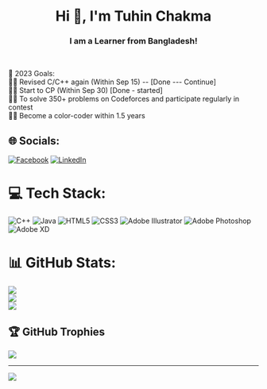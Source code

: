 <h1 align="center">Hi 👋, I'm Tuhin Chakma</h1>
<h3 align="center">I am a Learner from Bangladesh!</h3> <br>

🥅 2023 Goals:<br>
🧑‍💻 Revised C/C++ again (Within Sep 15) -- [Done --- Continue]<br>
🧑‍💻 Start to CP (Within Sep 30) [Done - started]<br>
🧑‍💻 To solve 350+ problems on Codeforces and participate regularly in contest<br>
🧑‍💻 Become a color-coder within 1.5 years <br>


## 🌐 Socials:
[![Facebook](https://img.shields.io/badge/Facebook-%231877F2.svg?logo=Facebook&logoColor=white)](https://facebook.com/iamtuhinchakma) [![LinkedIn](https://img.shields.io/badge/LinkedIn-%230077B5.svg?logo=linkedin&logoColor=white)](https://linkedin.com/in/iamtuhinchakma) 

# 💻 Tech Stack:
![C++](https://img.shields.io/badge/c++-%2300599C.svg?style=for-the-badge&logo=c%2B%2B&logoColor=white) ![Java](https://img.shields.io/badge/java-%23ED8B00.svg?style=for-the-badge&logo=java&logoColor=white) ![HTML5](https://img.shields.io/badge/html5-%23E34F26.svg?style=for-the-badge&logo=html5&logoColor=white) ![CSS3](https://img.shields.io/badge/css3-%231572B6.svg?style=for-the-badge&logo=css3&logoColor=white) ![Adobe Illustrator](https://img.shields.io/badge/adobeillustrator-%23FF9A00.svg?style=for-the-badge&logo=adobeillustrator&logoColor=white) ![Adobe Photoshop](https://img.shields.io/badge/adobephotoshop-%2331A8FF.svg?style=for-the-badge&logo=adobephotoshop&logoColor=white) ![Adobe XD](https://img.shields.io/badge/Adobe%20XD-470137?style=for-the-badge&logo=Adobe%20XD&logoColor=#FF61F6)
# 📊 GitHub Stats:
![](https://github-readme-stats.vercel.app/api?username=iamtuhinchakma&theme=radical&hide_border=false&include_all_commits=false&count_private=false)<br/>
![](https://github-readme-streak-stats.herokuapp.com/?user=iamtuhinchakma&theme=radical&hide_border=false)<br/>
![](https://github-readme-stats.vercel.app/api/top-langs/?username=iamtuhinchakma&theme=radical&hide_border=false&include_all_commits=false&count_private=false&layout=compact)

## 🏆 GitHub Trophies
![](https://github-profile-trophy.vercel.app/?username=iamtuhinchakma&theme=chalk&no-frame=false&no-bg=true&margin-w=4)

---
[![](https://visitcount.itsvg.in/api?id=iamtuhinchakma&icon=0&color=0)](https://visitcount.itsvg.in)

<!-- Proudly created with GPRM ( https://gprm.itsvg.in ) -->
